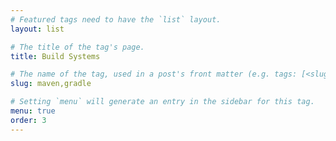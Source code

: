 ```yaml
---
# Featured tags need to have the `list` layout.
layout: list

# The title of the tag's page.
title: Build Systems

# The name of the tag, used in a post's front matter (e.g. tags: [<slug>]).
slug: maven,gradle

# Setting `menu` will generate an entry in the sidebar for this tag.
menu: true
order: 3
---
```

